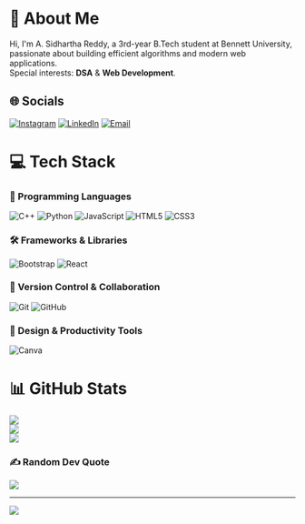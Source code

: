 # 💫 About Me
Hi, I'm A. Sidhartha Reddy, a 3rd-year B.Tech student at Bennett University, passionate about building efficient algorithms and modern web applications.  
Special interests: **DSA** & **Web Development**.

## 🌐 Socials
[![Instagram](https://img.shields.io/badge/Instagram-%23E4405F.svg?logo=Instagram&logoColor=white)](https://www.instagram.com/sidhartha_reddy_24/)
[![LinkedIn](https://img.shields.io/badge/LinkedIn-%230077B5.svg?logo=linkedin&logoColor=white)](https://www.linkedin.com/in/sidhartha-reddy-a3b0b325b/)
[![Email](https://img.shields.io/badge/Email-D14836?logo=gmail&logoColor=white)](mailto:sidharthareddy246@gmail.com)

# 💻 Tech Stack

### 🚀 Programming Languages
![C++](https://img.shields.io/badge/c++-%2300599C.svg?style=for-the-badge&logo=c%2B%2B&logoColor=white)
![Python](https://img.shields.io/badge/python-3670A0?style=for-the-badge&logo=python&logoColor=ffdd54)
![JavaScript](https://img.shields.io/badge/javascript-%23323330.svg?style=for-the-badge&logo=javascript&logoColor=%23F7DF1E)
![HTML5](https://img.shields.io/badge/html5-%23E34F26.svg?style=for-the-badge&logo=html5&logoColor=white)
![CSS3](https://img.shields.io/badge/css3-%231572B6.svg?style=for-the-badge&logo=css3&logoColor=white)

### 🛠️ Frameworks & Libraries
![Bootstrap](https://img.shields.io/badge/bootstrap-%238511FA.svg?style=for-the-badge&logo=bootstrap&logoColor=white)
![React](https://img.shields.io/badge/react-%2320232a.svg?style=for-the-badge&logo=react&logoColor=%2361DAFB)

### 🔧 Version Control & Collaboration
![Git](https://img.shields.io/badge/git-%23F05033.svg?style=for-the-badge&logo=git&logoColor=white)
![GitHub](https://img.shields.io/badge/github-%23121011.svg?style=for-the-badge&logo=github&logoColor=white)

### 🎨 Design & Productivity Tools
![Canva](https://img.shields.io/badge/Canva-%2300C4CC.svg?style=for-the-badge&logo=Canva&logoColor=white)

# 📊 GitHub Stats
![](https://github-readme-stats.vercel.app/api?username=SidharthaReddy07&theme=dark&hide_border=true&include_all_commits=true&count_private=false)<br/>
![](https://nirzak-streak-stats.vercel.app/?user=SidharthaReddy07&theme=dark&hide_border=true)<br/>
![](https://github-readme-stats.vercel.app/api/top-langs/?username=SidharthaReddy07&theme=dark&hide_border=true&include_all_commits=true&count_private=false&layout=compact)

### ✍️ Random Dev Quote
![](https://quotes-github-readme.vercel.app/api?type=horizontal&theme=dark)

---
[![](https://visitcount.itsvg.in/api?id=SidharthaReddy07&icon=0&color=0)](https://visitcount.itsvg.in)
